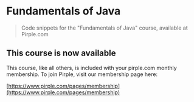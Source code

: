 # Fundamentals of Java
> Code snippets for the "Fundamentals of Java" course, available at Pirple.com


## This course is now available
This course, like all others, is included with your pirple.com monthly membership. To join Pirple, visit our membership page here:

[https://www.pirple.com/pages/membership](https://www.pirple.com/pages/membership)
